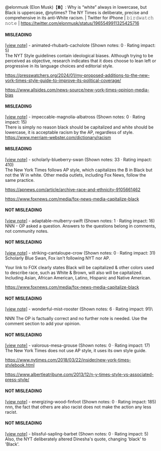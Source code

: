 @elonmusk (Elon Musk)【𝗕】: Why is “white” always in lowercase, but Black is uppercase, @nytimes? The NY Times is deliberate, precise and comprehensive in its anti-White racism. | Twitter for iPhone | 𝚋𝚒𝚛𝚍𝚠𝚊𝚝𝚌𝚑 𝚗𝚘𝚝𝚎 | https://twitter.com/elonmusk/status/1965549911325425716

#### MISLEADING

[[view note]](https://x.com/i/birdwatch/n/1965611291206111386) - animated-rhubarb-cacholote (Shown notes: 0 · Rating impact: 5)\
The NYT Style guidelines contain ideological biases. Although trying to be perceived as objective, research indicates that it does choose to lean left or progressive in its language choices and editorial style. 

https://presswatchers.org/2024/01/my-proposed-additions-to-the-new-york-times-style-guide-to-improve-its-political-coverage/

https://www.allsides.com/news-source/new-york-times-opinion-media-bias

#### MISLEADING

[[view note]](https://x.com/i/birdwatch/n/1965560610285895890) - impeccable-magnolia-albatross (Shown notes: 0 · Rating impact: 15)\
There is simply no reason black should be capitalized and white should be lowercase, it is acceptable racism by the AP, regardless of style.
https://www.merriam-webster.com/dictionary/racism

#### MISLEADING

[[view note]](https://x.com/i/birdwatch/n/1965559396265828642) - scholarly-blueberry-swan (Shown notes: 33 · Rating impact: 410)\
The New York Times follows AP style, which capitalizes the B in Black but not the W in white. Other media outlets, including Fox News, follow the same practice. 


https://apnews.com/article/archive-race-and-ethnicity-9105661462

https://www.foxnews.com/media/fox-news-media-capitalize-black

#### NOT MISLEADING

[[view note]](https://x.com/i/birdwatch/n/1965889308541264342) - adaptable-mulberry-swift (Shown notes: 1 · Rating impact: 16)\
NNN - OP asked a question. Answers to the questions belong in comments, not community notes. 

#### NOT MISLEADING

[[view note]](https://x.com/i/birdwatch/n/1965807365128618398) - striking-cantaloupe-crow (Shown notes: 0 · Rating impact: 31)\
Scholarly Blue Swan, Fox isn't following NYT nor AP. 

Your link to FOX clearly states Black will be capitalized & other colors used to describe race, such as White & Brown, will also will be capitalized. Including Asian, African American, Latino, Hispanic and Native American.

https://www.foxnews.com/media/fox-news-media-capitalize-black

#### NOT MISLEADING

[[view note]](https://x.com/i/birdwatch/n/1965628156863504444) - wonderful-mist-rooster (Shown notes: 6 · Rating impact: 91)\

NNN 
The OP is factually correct and no further note is needed.  Use the comment section to add your opinion.

#### NOT MISLEADING

[[view note]](https://x.com/i/birdwatch/n/1965563622622421315) - valorous-mesa-grouse (Shown notes: 0 · Rating impact: 17)\
The New York Times does not use AP style, it uses its own style guide.

https://www.nytimes.com/2018/03/22/insider/new-york-times-stylebook.html

https://www.albertleatribune.com/2013/12/n-y-times-style-vs-associated-press-style/

#### NOT MISLEADING

[[view note]](https://x.com/i/birdwatch/n/1965562021081997797) - energizing-wood-finfoot (Shown notes: 0 · Rating impact: 185)\
nnn, the fact that others are also racist does not make the action any less racist.

#### NOT MISLEADING

[[view note]](https://x.com/i/birdwatch/n/1965616645583274239) - blissful-sapling-barbet (Shown notes: 0 · Rating impact: 5)\
Also, the NYT deliberately altered Dinesha's quote, changing 'black' to 'Black'.  
